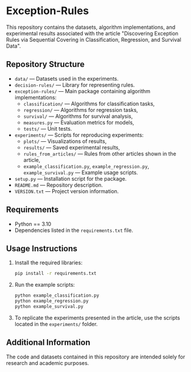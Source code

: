 # Exception-Rules

This repository contains the datasets, algorithm implementations, and experimental results associated with the article "Discovering Exception Rules via Sequential Covering in
Classification, Regression, and Survival Data".

## Repository Structure

- `data/` — Datasets used in the experiments.
- `decision-rules/` — Library for representing rules.
- `exception-rules/` — Main package containing algorithm implementations:
  - `classification/` — Algorithms for classification tasks,
  - `regression/` — Algorithms for regression tasks,
  - `survival/` — Algorithms for survival analysis,
  - `measures.py` — Evaluation metrics for models,
  - `tests/` — Unit tests.
- `experiments/` — Scripts for reproducing experiments:
  - `plots/` — Visualizations of results,
  - `results/` — Saved experimental results,
  - `rules_from_articles/` — Rules from other articles shown in the article,
  - `example_classification.py`, `example_regression.py`, `example_survival.py` — Example usage scripts.
- `setup.py` — Installation script for the package.
- `README.md` — Repository description.
- `VERSION.txt` — Project version information.

## Requirements

- Python == 3.10
- Dependencies listed in the `requirements.txt` file.

## Usage Instructions

1. Install the required libraries:

   ```bash
   pip install -r requirements.txt
   ```

2. Run the example scripts:

   ```bash
   python example_classification.py
   python example_regression.py
   python example_survival.py
   ```

3. To replicate the experiments presented in the article, use the scripts located in the `experiments/` folder.

## Additional Information

The code and datasets contained in this repository are intended solely for research and academic purposes.
